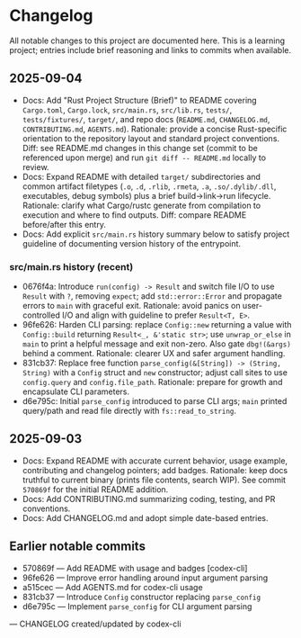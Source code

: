 # Changelog

All notable changes to this project are documented here. This is a learning project; entries include brief reasoning and links to commits when available.

## 2025-09-04
- Docs: Add "Rust Project Structure (Brief)" to README covering `Cargo.toml`, `Cargo.lock`, `src/main.rs`, `src/lib.rs`, `tests/`, `tests/fixtures/`, `target/`, and repo docs (`README.md`, `CHANGELOG.md`, `CONTRIBUTING.md`, `AGENTS.md`). Rationale: provide a concise Rust-specific orientation to the repository layout and standard project conventions. Diff: see README.md changes in this change set (commit to be referenced upon merge) and run `git diff -- README.md` locally to review.
- Docs: Expand README with detailed `target/` subdirectories and common artifact filetypes (`.o`, `.d`, `.rlib`, `.rmeta`, `.a`, `.so/.dylib/.dll`, executables, debug symbols) plus a brief build→link→run lifecycle. Rationale: clarify what Cargo/rustc generate from compilation to execution and where to find outputs. Diff: compare README before/after this entry.
- Docs: Add explicit `src/main.rs` history summary below to satisfy project guideline of documenting version history of the entrypoint.

### src/main.rs history (recent)
- 0676f4a: Introduce `run(config) -> Result` and switch file I/O to use `Result` with `?`, removing `expect`; add `std::error::Error` and propagate errors to `main` with graceful exit. Rationale: avoid panics on user-controlled I/O and align with guideline to prefer `Result<T, E>`.
- 96fe626: Harden CLI parsing: replace `Config::new` returning a value with `Config::build` returning `Result<_, &'static str>`; use `unwrap_or_else` in `main` to print a helpful message and exit non-zero. Also gate `dbg!(&args)` behind a comment. Rationale: clearer UX and safer argument handling.
- 831cb37: Replace free function `parse_config(&[String]) -> (String, String)` with a `Config` struct and `new` constructor; adjust call sites to use `config.query` and `config.file_path`. Rationale: prepare for growth and encapsulate CLI parameters.
- d6e795c: Initial `parse_config` introduced to parse CLI args; `main` printed query/path and read file directly with `fs::read_to_string`.

## 2025-09-03
- Docs: Expand README with accurate current behavior, usage example, contributing and changelog pointers; add badges. Rationale: keep docs truthful to current binary (prints file contents, search WIP). See commit `570869f` for the initial README addition.
- Docs: Add CONTRIBUTING.md summarizing coding, testing, and PR conventions.
- Docs: Add CHANGELOG.md and adopt simple date-based entries.

## Earlier notable commits
- 570869f — Add README with usage and badges [codex-cli]
- 96fe626 — Improve error handling around input argument parsing
- a515cec — Add AGENTS.md for codex-cli usage
- 831cb37 — Introduce `Config` constructor replacing `parse_config`
- d6e795c — Implement `parse_config` for CLI argument parsing

— CHANGELOG created/updated by codex-cli
